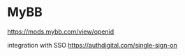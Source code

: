 
# MyBB

https://mods.mybb.com/view/openid


integration with SSO
https://authdigital.com/single-sign-on
